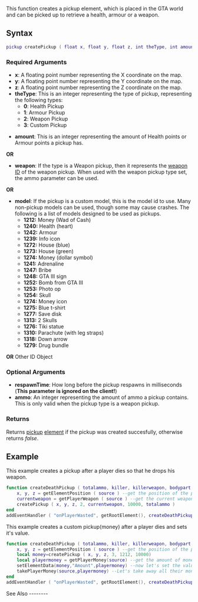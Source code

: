 This function creates a pickup element, which is placed in the GTA world and can be picked up to retrieve a health, armour or a weapon.

Syntax
------

``` lua
pickup createPickup ( float x, float y, float z, int theType, int amount/weapon/model, [ int respawnTime = 30000, int ammo = 50 ] )         
```

### Required Arguments

-   **x**: A floating point number representing the X coordinate on the map.
-   **y**: A floating point number representing the Y coordinate on the map.
-   **z**: A floating point number representing the Z coordinate on the map.
-   **theType**: This is an integer representing the type of pickup, representing the following types:
    -   **0**: Health Pickup
    -   **1**: Armour Pickup
    -   **2**: Weapon Pickup
    -   **3**: Custom Pickup

<!-- -->

-   **amount**: This is an integer representing the amount of Health points or Armour points a pickup has.

**OR**

-   **weapon**: If the type is a Weapon pickup, then it represents the [weapon ID](/docs/Weapon.md "wikilink") of the weapon pickup. When used with the weapon pickup type set, the ammo parameter can be used.

**OR**

-   **model**: If the pickup is a custom model, this is the model id to use. Many non-pickup models can be used, though some may cause crashes. The following is a list of models designed to be used as pickups.
    -   **1212:** Money (Wad of Cash)
    -   **1240:** Health (heart)
    -   **1242:** Armour
    -   **1239:** Info icon
    -   **1272:** House (blue)
    -   **1273:** House (green)
    -   **1274:** Money (dollar symbol)
    -   **1241:** Adrenaline
    -   **1247:** Bribe
    -   **1248:** GTA III sign
    -   **1252:** Bomb from GTA III
    -   **1253:** Photo op
    -   **1254:** Skull
    -   **1274:** Money icon
    -   **1275:** Blue t-shirt
    -   **1277:** Save disk
    -   **1313:** 2 Skulls
    -   **1276:** Tiki statue
    -   **1310:** Parachute (with leg straps)
    -   **1318:** Down arrow
    -   **1279:** Drug bundle

**OR** Other ID Object

### Optional Arguments

-   **respawnTime**: How long before the pickup respawns in milliseconds (**This parameter is ignored on the client!**)
-   **ammo**: An integer representing the amount of ammo a pickup contains. This is only valid when the pickup type is a weapon pickup.

### Returns

Returns [pickup](/docs/pickup.md "wikilink") [element](/element.md "wikilink") if the pickup was created succesfully, otherwise returns *false*.

Example
-------

<section name="Server" class="server" show="true">
This example creates a pickup after a player dies so that he drops his weapon.

``` lua
function createDeathPickup ( totalammo, killer, killerweapon, bodypart ) --when a player dies
    x, y, z = getElementPosition ( source ) --get the position of the person who died and define it as x, y and z
    currentweapon = getPlayerWeapon ( source ) --get the current weapon of the dead person
    createPickup ( x, y, z, 2, currentweapon, 10000, totalammo )
end
addEventHandler ( "onPlayerWasted", getRootElement(), createDeathPickup ) --add an event handler for onPlayerWasted
```

</section>
<section name="Server" class="server" show="false">
This example creates a custom pickup(money) after a player dies and sets it's value.

``` lua
function createDeathPickup ( totalammo, killer, killerweapon, bodypart ) --when a player dies
    x, y, z = getElementPosition ( source ) --get the position of the person who died and define it as x, y and z
    local money=createPickup ( x, y, z, 3, 1212, 10000)
    local playermoney = getPlayerMoney(source) --get the amount of money the dead person has
    setElementData(money,"Amount",playermoney) --now let's set the value of the pickup
    takePlayerMoney(source,playermoney) --Let's take away all their money
end
addEventHandler ( "onPlayerWasted", getRootElement(), createDeathPickup ) --add an event handler for onPlayerWasted
```

</section>
See Also
--------
